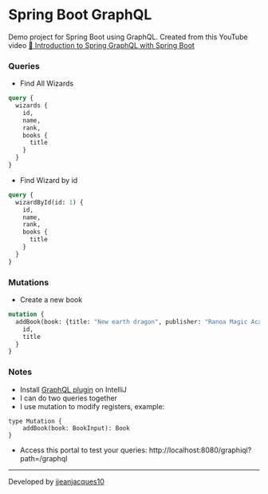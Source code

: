 # Spring Boot GraphQL

Demo project for Spring Boot using GraphQL. Created from this YouTube
video [🍃 Introduction to Spring GraphQL with Spring Boot](https://youtu.be/atA2OovQBic)

### Queries

- Find All Wizards

``` graphql
query {
  wizards {
    id,
    name,
    rank,
    books {
      title
    }
  }
}
```

- Find Wizard by id

``` graphql
query {
  wizardById(id: 1) {
    id,
    name,
    rank,
    books {
      title
    }
  }
}
```

### Mutations

- Create a new book

``` graphql
mutation {
  addBook(book: {title: "New earth dragon", publisher: "Ranoa Magic Academy", wizardId: 1}){
    id,
    title
  }
}
```

### Notes

- Install [GraphQL plugin](https://plugins.jetbrains.com/plugin/8097-graphql) on IntelliJ
- I can do two queries together
- I use mutation to modify registers, example:
```
type Mutation {
    addBook(book: BookInput): Book
}
```
- Access this portal to test your queries: http://localhost:8080/graphiql?path=/graphql

---
Developed by [jjeanjacques10](https://github.com/jjeanjacques10)